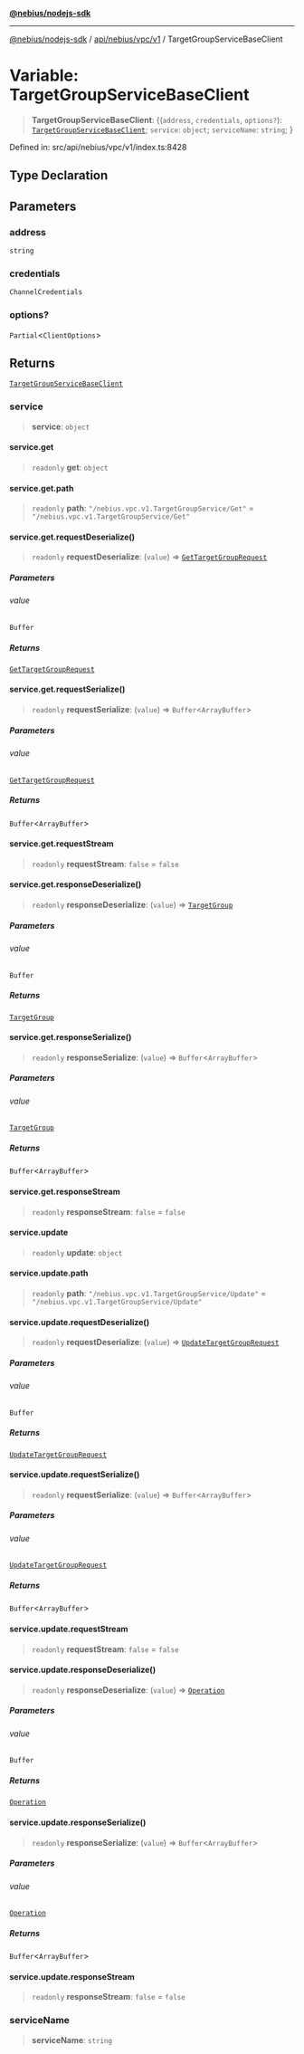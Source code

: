 [**@nebius/nodejs-sdk**](../../../../../README.md)

---

[@nebius/nodejs-sdk](../../../../../README.md) / [api/nebius/vpc/v1](../README.md) / TargetGroupServiceBaseClient

# Variable: TargetGroupServiceBaseClient

> **TargetGroupServiceBaseClient**: \{(`address`, `credentials`, `options?`): [`TargetGroupServiceBaseClient`](../interfaces/TargetGroupServiceBaseClient.md); `service`: `object`; `serviceName`: `string`; \}

Defined in: src/api/nebius/vpc/v1/index.ts:8428

## Type Declaration

## Parameters

### address

`string`

### credentials

`ChannelCredentials`

### options?

`Partial`\<`ClientOptions`\>

## Returns

[`TargetGroupServiceBaseClient`](../interfaces/TargetGroupServiceBaseClient.md)

### service

> **service**: `object`

#### service.get

> `readonly` **get**: `object`

#### service.get.path

> `readonly` **path**: `"/nebius.vpc.v1.TargetGroupService/Get"` = `"/nebius.vpc.v1.TargetGroupService/Get"`

#### service.get.requestDeserialize()

> `readonly` **requestDeserialize**: (`value`) => [`GetTargetGroupRequest`](../interfaces/GetTargetGroupRequest.md)

##### Parameters

###### value

`Buffer`

##### Returns

[`GetTargetGroupRequest`](../interfaces/GetTargetGroupRequest.md)

#### service.get.requestSerialize()

> `readonly` **requestSerialize**: (`value`) => `Buffer`\<`ArrayBuffer`\>

##### Parameters

###### value

[`GetTargetGroupRequest`](../interfaces/GetTargetGroupRequest.md)

##### Returns

`Buffer`\<`ArrayBuffer`\>

#### service.get.requestStream

> `readonly` **requestStream**: `false` = `false`

#### service.get.responseDeserialize()

> `readonly` **responseDeserialize**: (`value`) => [`TargetGroup`](../interfaces/TargetGroup.md)

##### Parameters

###### value

`Buffer`

##### Returns

[`TargetGroup`](../interfaces/TargetGroup.md)

#### service.get.responseSerialize()

> `readonly` **responseSerialize**: (`value`) => `Buffer`\<`ArrayBuffer`\>

##### Parameters

###### value

[`TargetGroup`](../interfaces/TargetGroup.md)

##### Returns

`Buffer`\<`ArrayBuffer`\>

#### service.get.responseStream

> `readonly` **responseStream**: `false` = `false`

#### service.update

> `readonly` **update**: `object`

#### service.update.path

> `readonly` **path**: `"/nebius.vpc.v1.TargetGroupService/Update"` = `"/nebius.vpc.v1.TargetGroupService/Update"`

#### service.update.requestDeserialize()

> `readonly` **requestDeserialize**: (`value`) => [`UpdateTargetGroupRequest`](../interfaces/UpdateTargetGroupRequest.md)

##### Parameters

###### value

`Buffer`

##### Returns

[`UpdateTargetGroupRequest`](../interfaces/UpdateTargetGroupRequest.md)

#### service.update.requestSerialize()

> `readonly` **requestSerialize**: (`value`) => `Buffer`\<`ArrayBuffer`\>

##### Parameters

###### value

[`UpdateTargetGroupRequest`](../interfaces/UpdateTargetGroupRequest.md)

##### Returns

`Buffer`\<`ArrayBuffer`\>

#### service.update.requestStream

> `readonly` **requestStream**: `false` = `false`

#### service.update.responseDeserialize()

> `readonly` **responseDeserialize**: (`value`) => [`Operation`](../../../common/v1/interfaces/Operation.md)

##### Parameters

###### value

`Buffer`

##### Returns

[`Operation`](../../../common/v1/interfaces/Operation.md)

#### service.update.responseSerialize()

> `readonly` **responseSerialize**: (`value`) => `Buffer`\<`ArrayBuffer`\>

##### Parameters

###### value

[`Operation`](../../../common/v1/interfaces/Operation.md)

##### Returns

`Buffer`\<`ArrayBuffer`\>

#### service.update.responseStream

> `readonly` **responseStream**: `false` = `false`

### serviceName

> **serviceName**: `string`
